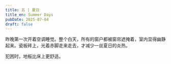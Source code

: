 ```yaml
---
title: 五 | 夏日
title_en: Summer Days
pubDate: 2025-07-04
draft: false
---
```



昨晚第一次开着空调睡觉。整个白天，所有的窗户都被窗帘遮掩着，室内显得幽静起来。瓷板砖上，光着赤脚走来走去，才减少一丝夏日的炎热。

犯困时，地板比床上更舒适。